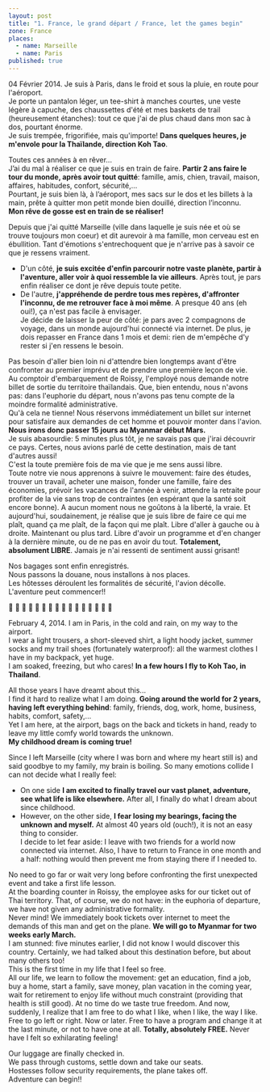 ```yaml
---
layout: post
title: "1. France, le grand départ / France, let the games begin"
zone: France
places: 
  - name: Marseille
  - name: Paris
published: true
---
```


04 Février 2014. Je suis à Paris, dans le froid et sous la pluie, en route pour l'aéroport.  
Je porte un pantalon léger, un tee-shirt à manches courtes, une veste légère à capuche, des chaussettes d'été et mes baskets de trail (heureusement étanches): tout ce que j'ai de plus chaud dans mon sac à dos, pourtant énorme.  
Je suis trempée, frigorifiée, mais qu'importe! **Dans quelques heures, je m'envole pour la Thaïlande, direction Koh Tao**.

Toutes ces années à en rêver...  
J’ai du mal à réaliser ce que je suis en train de faire. **Partir 2 ans faire le tour du monde, après avoir tout quitté**: famille, amis, chien, travail, maison, affaires, habitudes, confort, sécurité,…  
Pourtant, je suis bien là, à l’aéroport, mes sacs sur le dos et les billets à la main, prête à quitter mon petit monde bien douillé, direction l’inconnu.  
**Mon rêve de gosse est en train de se réaliser!**

Depuis que j'ai quitté Marseille (ville dans laquelle je suis née et où se trouve toujours mon coeur) et dit aurevoir à ma famille, mon cerveau est en ébullition. Tant d'émotions s'entrechoquent que je n'arrive pas à savoir ce que je ressens vraiment.  
* D'un côté, **je suis excitée d'enfin parcourir notre vaste planète, partir à l'aventure, aller voir à quoi ressemble la vie ailleurs**. Après tout, je pars enfin réaliser ce dont je rêve depuis toute petite.  
* De l'autre, **j'appréhende de perdre tous mes repères, d'affronter l'inconnu, de me retrouver face à moi même**. A presque 40 ans (eh oui!), ça n'est pas facile à envisager.  
Je décide de laisser la peur de côté: je pars avec 2 compagnons de voyage, dans un monde aujourd'hui connecté via internet. De plus, je dois repasser en France dans 1 mois et demi: rien de m'empêche d'y rester si j'en ressens le besoin.

Pas besoin d'aller bien loin ni d'attendre bien longtemps avant d'être confronter au premier imprévu et de prendre une première leçon de vie.  
Au comptoir d'embarquement de Roissy, l'employé nous demande notre billet de sortie du territoire thaïlandais. Que, bien entendu, nous n'avons pas: dans l'euphorie du départ, nous n'avons pas tenu compte de la moindre formalité administrative.  
Qu'à cela ne tienne! Nous réservons immédiatement un billet sur internet pour satisfaire aux demandes de cet homme et pouvoir monter dans l'avion. **Nous irons donc passer 15 jours au Myanmar début Mars.**  
Je suis abasourdie: 5 minutes plus tôt, je ne savais pas que j'irai découvrir ce pays. Certes, nous avions parlé de cette destination, mais de tant d'autres aussi!  
C'est la toute première fois de ma vie que je me sens aussi libre.  
Toute notre vie nous apprenons à suivre le mouvement: faire des études, trouver un travail, acheter une maison, fonder une famille, faire des économies, prévoir les vacances de l'année à venir, attendre la retraite pour profiter de la vie sans trop de contraintes (en espérant que la santé soit encore bonne). A aucun moment nous ne goûtons à la liberté, la vraie. Et aujourd'hui, soudainement, je réalise que je suis libre de faire ce qui me plaît, quand ça me plaît, de la façon qui me plaît. Libre d'aller à gauche ou à droite. Maintenant ou plus tard. Libre d'avoir un programme et d'en changer à la dernière minute, ou de ne pas en avoir du tout. **Totalement, absolument LIBRE**. Jamais je n'ai ressenti de sentiment aussi grisant!

Nos bagages sont enfin enregistrés.  
Nous passons la douane, nous installons à nos places.  
Les hôtesses déroulent les formalités de sécurité, l'avion décolle.  
L'aventure peut commencer!!


:large_orange_diamond: :feet: :feet: :feet: :feet: :feet: :feet: :feet: :feet: :feet: :feet: :feet: :feet: :feet: :feet: :feet:


February 4, 2014. I am in Paris, in the cold and rain, on my way to the airport.  
I wear a light trousers, a short-sleeved shirt, a light hoody jacket, summer socks and my trail shoes (fortunately waterproof): all the warmest clothes I have in my backpack, yet huge.  
I am soaked, freezing, but who cares! **In a few hours I fly to Koh Tao, in Thailand**.

All those years I have dreamt about this...  
I find it hard to realize what I am doing. **Going around the world for 2 years, having left everything behind**: family, friends, dog, work, home, business, habits, comfort, safety,...  
Yet I am here, at the airport, bags on the back and tickets in hand, ready to leave my little comfy world towards the unknown.  
**My childhood dream is coming true!**

Since I left Marseille (city where I was born and where my heart still is) and said goodbye to my family, my brain is boiling. So many emotions collide I can not decide what I really feel:  
* On one side **I am excited to finally travel our vast planet, adventure, see what life is like elsewhere.** After all, I finally do what I dream about since childhood.  
* However, on the other side, **I fear losing my bearings, facing the unknown and myself.** At almost 40 years old (ouch!), it is not an easy thing to consider.  
I decide to let fear aside: I leave with two friends for a world now connected via internet. Also, I have to return to France in one month and a half: nothing would then prevent me from staying there if I needed to.

No need to go far or wait very long before confronting the first unexpected event and take a first life lesson.  
At the boarding counter in Roissy, the employee asks for our ticket out of Thai territory. That, of course, we do not have: in the euphoria of departure, we have not given any administrative formality.  
Never mind! We immediately book tickets over internet to meet the demands of this man and get on the plane. **We will go to Myanmar for two weeks early March.**  
I am stunned: five minutes earlier, I did not know I would discover this country. Certainly, we had talked about this destination before, but about many others too!  
This is the first time in my life that I feel so free.  
All our life, we ​​learn to follow the movement: get an education, find a job, buy a home, start a family, save money, plan vacation in the coming year, wait for retirement to enjoy life without much constraint (providing that health is still good). At no time do we taste true freedom. And now, suddenly, I realize that I am free to do what I like, when I like, the way I like. Free to go left or right. Now or later. Free to have a program and change it at the last minute, or not to have one at all. **Totally, absolutely FREE.** Never have I felt so exhilarating feeling!  

Our luggage are finally checked in.  
We pass through customs, settle down and take our seats.  
Hostesses follow security requirements, the plane takes off.  
Adventure can begin!!
